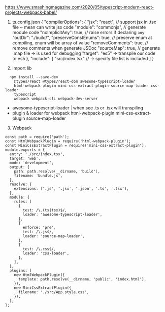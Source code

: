 https://www.smashingmagazine.com/2020/05/typescript-modern-react-projects-webpack-babel/

1. ts.config.json
   {
   "compilerOptions": {
   "jsx": "react", // support jsx in .tsx file ~ mean can write jsx code
   "module": "commonjs", // generate module code
   "noImplicitAny": true, // raise errors if declaring `any`
   "outDir": "./build/",
   "preserveConstEnums": true, // preserve enum at compiling, enum will be array of value
   "removeComments": true, // remove comments when generate JSDoc
   "sourceMap": true, // generate .map file -> is used for debugging
   "target": "es5" -> transpile our code to es5
   },
   "include": [
   "src/index.tsx" // -> specify file list is included
   ]
   }

2. import lib

```
  npm install --save-dev
    @types/react @types/react-dom awesome-typescript-loader
    html-webpack-plugin mini-css-extract-plugin source-map-loader css-loader
    typescript
    webpack webpack-cli webpack-dev-server
```

- awesome-typescript-loader | when see .ts or .tsx will transpiling
- plugin & loader for webpack
  html-webpack-plugin mini-css-extract-plugin source-map-loader

3. Webpack

```
const path = require('path');
const HtmlWebpackPlugin = require('html-webpack-plugin');
const MiniCssExtractPlugin = require('mini-css-extract-plugin');
module.exports = {
  entry: './src/index.tsx',
  target: 'web',
  mode: 'development',
  output: {
    path: path.resolve(__dirname, 'build'),
    filename: 'bundle.js',
  },
  resolve: {
    extensions: ['.js', '.jsx', '.json', '.ts', '.tsx'],
  },
  module: {
    rules: [
      {
        test: /\.(ts|tsx)$/,
        loader: 'awesome-typescript-loader',
      },
      {
        enforce: 'pre',
        test: /\.js$/,
        loader: 'source-map-loader',
      },
      {
        test: /\.css$/,
        loader: 'css-loader',
      },
    ],
  },
  plugins: [
    new HtmlWebpackPlugin({
      template: path.resolve(__dirname, 'public', 'index.html'),
    }),
    new MiniCssExtractPlugin({
      filename: './src/App.style.css',
    }),
  ],
};
```

